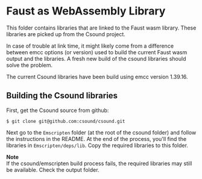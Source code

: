 
# Faust as WebAssembly Library

This folder contains libraries that are linked to the Faust wasm library.
These libraries are picked up from the Csound project. 

In case of trouble at link time, it might likely come from a difference between emcc options (or version) used to build the current Faust wasm output and the libraries. A fresh new build of the csound libraries should solve the problem.

The current Csound libraries have been build using emcc version 1.39.16.

## Building the Csound libraries

First, get the Csound source from github: 
~~~~~~~~
$ git clone git@github.com:csound/csound.git
~~~~~~~~

Next go to the `Emscripten` folder (at the root of the csound folder) and follow the instructions in the README. At the end of the process, you'll find the libraries in `Emscripten/deps/lib`. Copy the required libraries to this folder.


**Note**  
If the csound/emscripten build process fails, the required libraries may still be available. Check the output folder.




